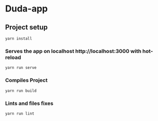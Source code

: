 # Duda-app

## Project setup
```
yarn install
```

### Serves the app on localhost http://localhost:3000 with hot-reload
```
yarn run serve
```

### Compiles Project
```
yarn run build
```

### Lints and files fixes
```
yarn run lint
```
